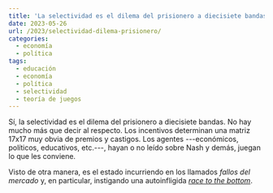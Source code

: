 ```yaml
---
title: 'La selectividad es el dilema del prisionero a diecisiete bandas'
date: 2023-05-26
url: /2023/selectividad-dilema-prisionero/
categories:
  - economía
  - política
tags:
  - educación
  - economía
  - política
  - selectividad
  - teoría de juegos
---
```


Sí, la selectividad es el dilema del prisionero a diecisiete bandas. No hay mucho más que decir al respecto. Los incentivos determinan una matriz 17x17 muy obvia de premios y castigos. Los agentes ---económicos, políticos, educativos, etc.---, hayan o no leído sobre Nash y demás, juegan lo que les conviene.

Visto de otra manera, es el estado incurriendo en los llamados _fallos del mercado_ y, en particular, instigando una autoinfligida
[_race to the bottom_](/2021/races-bottom/).
